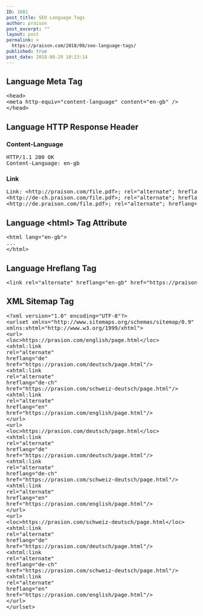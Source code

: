 ```yaml
---
ID: 1081
post_title: SEO Language Tags
author: praison
post_excerpt: ""
layout: post
permalink: >
  https://praison.com/2018/08/seo-language-tags/
published: true
post_date: 2018-08-29 10:23:14
---
```

<h2>Language Meta Tag</h2>
<pre>&lt;head&gt;
&lt;meta http-equiv="content-language" content="en-gb" /&gt;
&lt;/head&gt;</pre>
<h2>Language HTTP Response Header</h2>
<h3>Content-Language</h3>
<pre>HTTP/1.1 200 OK
Content-Language: en-gb</pre>
<h3>Link</h3>
<pre>Link: &lt;http://praison.com/file.pdf&gt;; rel="alternate"; hreflang="en",
&lt;http://de-ch.praison.com/file.pdf&gt;; rel="alternate"; hreflang="de-ch",
&lt;http://de.praison.com/file.pdf&gt;; rel="alternate"; hreflang="de"</pre>
<h2>Language &lt;html&gt; Tag Attribute</h2>
<pre>&lt;html lang="en-gb"&gt;
...
&lt;/html&gt;</pre>
<h2>Language Hreflang Tag</h2>
<pre>&lt;link rel="alternate" hreflang="en-gb" href="https://praison.com/en-gb/" /&gt;</pre>
<h2>XML Sitemap Tag</h2>
<pre>&lt;?xml version="1.0" encoding="UTF-8"?&gt;
&lt;urlset xmlns="http://www.sitemaps.org/schemas/sitemap/0.9"
xmlns:xhtml="http://www.w3.org/1999/xhtml"&gt;
&lt;url&gt;
&lt;loc&gt;https://prasion.com/english/page.html&lt;/loc&gt;
&lt;xhtml:link 
rel="alternate"
hreflang="de"
href="https://prasion.com/deutsch/page.html"/&gt;
&lt;xhtml:link 
rel="alternate"
hreflang="de-ch"
href="https://prasion.com/schweiz-deutsch/page.html"/&gt;
&lt;xhtml:link 
rel="alternate"
hreflang="en"
href="https://prasion.com/english/page.html"/&gt;
&lt;/url&gt;
&lt;url&gt;
&lt;loc&gt;https://prasion.com/deutsch/page.html&lt;/loc&gt;
&lt;xhtml:link 
rel="alternate"
hreflang="de"
href="https://prasion.com/deutsch/page.html"/&gt;
&lt;xhtml:link 
rel="alternate"
hreflang="de-ch"
href="https://prasion.com/schweiz-deutsch/page.html"/&gt;
&lt;xhtml:link 
rel="alternate"
hreflang="en"
href="https://prasion.com/english/page.html"/&gt;
&lt;/url&gt;
&lt;url&gt;
&lt;loc&gt;https://prasion.com/schweiz-deutsch/page.html&lt;/loc&gt;
&lt;xhtml:link 
rel="alternate"
hreflang="de"
href="https://prasion.com/deutsch/page.html"/&gt;
&lt;xhtml:link 
rel="alternate"
hreflang="de-ch"
href="https://prasion.com/schweiz-deutsch/page.html"/&gt;
&lt;xhtml:link 
rel="alternate"
hreflang="en"
href="https://prasion.com/english/page.html"/&gt;
&lt;/url&gt;
&lt;/urlset&gt;</pre>
&nbsp;